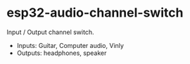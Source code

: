 # esp32-audio-channel-switch

Input / Output channel switch.

- Inputs: Guitar, Computer audio, Vinly
- Outputs: headphones, speaker